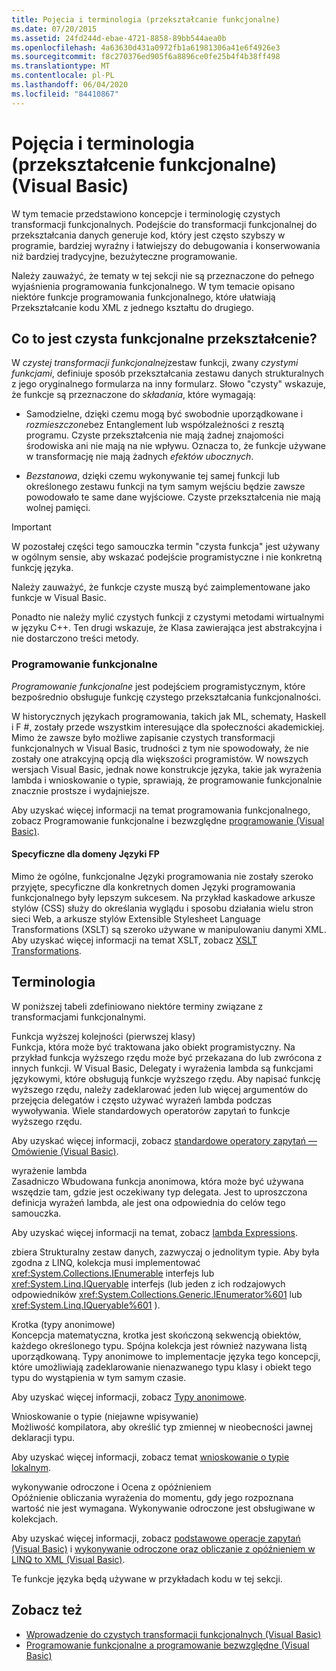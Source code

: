 ```yaml
---
title: Pojęcia i terminologia (przekształcanie funkcjonalne)
ms.date: 07/20/2015
ms.assetid: 24fd244d-ebae-4721-8858-89bb544aea0b
ms.openlocfilehash: 4a63630d431a0972fb1a61981306a41e6f4926e3
ms.sourcegitcommit: f8c270376ed905f6a8896ce0fe25b4f4b38ff498
ms.translationtype: MT
ms.contentlocale: pl-PL
ms.lasthandoff: 06/04/2020
ms.locfileid: "84410867"
---
```

# <a name="concepts-and-terminology-functional-transformation-visual-basic"></a>Pojęcia i terminologia (przekształcenie funkcjonalne) (Visual Basic)
W tym temacie przedstawiono koncepcje i terminologię czystych transformacji funkcjonalnych. Podejście do transformacji funkcjonalnej do przekształcania danych generuje kod, który jest często szybszy w programie, bardziej wyraźny i łatwiejszy do debugowania i konserwowania niż bardziej tradycyjne, bezużyteczne programowanie.

Należy zauważyć, że tematy w tej sekcji nie są przeznaczone do pełnego wyjaśnienia programowania funkcjonalnego. W tym temacie opisano niektóre funkcje programowania funkcjonalnego, które ułatwiają Przekształcanie kodu XML z jednego kształtu do drugiego.

## <a name="what-is-pure-functional-transformation"></a>Co to jest czysta funkcjonalne przekształcenie?

W *czystej transformacji funkcjonalnej*zestaw funkcji, zwany *czystymi funkcjami*, definiuje sposób przekształcania zestawu danych strukturalnych z jego oryginalnego formularza na inny formularz. Słowo "czysty" wskazuje, że funkcje są przeznaczone do *składania*, które wymagają:

- Samodzielne, dzięki czemu mogą być swobodnie uporządkowane i *rozmieszczone*bez Entanglement lub współzależności z resztą programu. Czyste przekształcenia nie mają żadnej znajomości środowiska ani nie mają na nie wpływu. Oznacza to, że funkcje używane w transformację nie mają żadnych *efektów ubocznych*.

- *Bezstanowa*, dzięki czemu wykonywanie tej samej funkcji lub określonego zestawu funkcji na tym samym wejściu będzie zawsze powodowało te same dane wyjściowe. Czyste przekształcenia nie mają wolnej pamięci.

> [!IMPORTANT]
> W pozostałej części tego samouczka termin "czysta funkcja" jest używany w ogólnym sensie, aby wskazać podejście programistyczne i nie konkretną funkcję języka.
>
> Należy zauważyć, że funkcje czyste muszą być zaimplementowane jako funkcje w Visual Basic.
>
> Ponadto nie należy mylić czystych funkcji z czystymi metodami wirtualnymi w języku C++. Ten drugi wskazuje, że Klasa zawierająca jest abstrakcyjna i nie dostarczono treści metody.

### <a name="functional-programming"></a>Programowanie funkcjonalne

*Programowanie funkcjonalne* jest podejściem programistycznym, które bezpośrednio obsługuje funkcję czystego przekształcania funkcjonalności.

W historycznych językach programowania, takich jak ML, schematy, Haskell i F #, zostały przede wszystkim interesujące dla społeczności akademickiej. Mimo że zawsze było możliwe zapisanie czystych transformacji funkcjonalnych w Visual Basic, trudności z tym nie spowodowały, że nie zostały one atrakcyjną opcją dla większości programistów. W nowszych wersjach Visual Basic, jednak nowe konstrukcje języka, takie jak wyrażenia lambda i wnioskowanie o typie, sprawiają, że programowanie funkcjonalnie znacznie prostsze i wydajniejsze.

Aby uzyskać więcej informacji na temat programowania funkcjonalnego, zobacz Programowanie funkcjonalne i bezwzględne [programowanie (Visual Basic)](functional-programming-vs-imperative-programming.md).

#### <a name="domain-specific-fp-languages"></a>Specyficzne dla domeny Języki FP

Mimo że ogólne, funkcjonalne Języki programowania nie zostały szeroko przyjęte, specyficzne dla konkretnych domen Języki programowania funkcjonalnego były lepszym sukcesem. Na przykład kaskadowe arkusze stylów (CSS) służy do określania wyglądu i sposobu działania wielu stron sieci Web, a arkusze stylów Extensible Stylesheet Language Transformations (XSLT) są szeroko używane w manipulowaniu danymi XML. Aby uzyskać więcej informacji na temat XSLT, zobacz [XSLT Transformations](../../../../standard/data/xml/xslt-transformations.md).

## <a name="terminology"></a>Terminologia

W poniższej tabeli zdefiniowano niektóre terminy związane z transformacjami funkcjonalnymi.

Funkcja wyższej kolejności (pierwszej klasy) \
Funkcja, która może być traktowana jako obiekt programistyczny. Na przykład funkcja wyższego rzędu może być przekazana do lub zwrócona z innych funkcji. W Visual Basic, Delegaty i wyrażenia lambda są funkcjami językowymi, które obsługują funkcje wyższego rzędu. Aby napisać funkcję wyższego rzędu, należy zadeklarować jeden lub więcej argumentów do przejęcia delegatów i często używać wyrażeń lambda podczas wywoływania. Wiele standardowych operatorów zapytań to funkcje wyższego rzędu.

Aby uzyskać więcej informacji, zobacz [standardowe operatory zapytań — Omówienie (Visual Basic)](standard-query-operators-overview.md).

wyrażenie lambda \
Zasadniczo Wbudowana funkcja anonimowa, która może być używana wszędzie tam, gdzie jest oczekiwany typ delegata. Jest to uproszczona definicja wyrażeń lambda, ale jest ona odpowiednia do celów tego samouczka.

Aby uzyskać więcej informacji na temat, zobacz [lambda Expressions](../../language-features/procedures/lambda-expressions.md).

zbiera
Strukturalny zestaw danych, zazwyczaj o jednolitym typie. Aby była zgodna z LINQ, kolekcja musi implementować <xref:System.Collections.IEnumerable> interfejs lub <xref:System.Linq.IQueryable> interfejs (lub jeden z ich rodzajowych odpowiedników <xref:System.Collections.Generic.IEnumerator%601> lub <xref:System.Linq.IQueryable%601> ).

Krotka (typy anonimowe) \
Koncepcja matematyczna, krotka jest skończoną sekwencją obiektów, każdego określonego typu. Spójna kolekcja jest również nazywana listą uporządkowaną. Typy anonimowe to implementacje języka tego koncepcji, które umożliwiają zadeklarowanie nienazwanego typu klasy i obiekt tego typu do wystąpienia w tym samym czasie.

Aby uzyskać więcej informacji, zobacz [Typy anonimowe](../../language-features/objects-and-classes/anonymous-types.md).

Wnioskowanie o typie (niejawne wpisywanie) \
Możliwość kompilatora, aby określić typ zmiennej w nieobecności jawnej deklaracji typu.

Aby uzyskać więcej informacji, zobacz temat [wnioskowanie o typie lokalnym](../../language-features/variables/local-type-inference.md).

wykonywanie odroczone i Ocena z opóźnieniem \
Opóźnienie obliczania wyrażenia do momentu, gdy jego rozpoznana wartość nie jest wymagana. Wykonywanie odroczone jest obsługiwane w kolekcjach.

Aby uzyskać więcej informacji, zobacz [podstawowe operacje zapytań (Visual Basic)](basic-query-operations.md) i [wykonywanie odroczone oraz obliczanie z opóźnieniem w LINQ to XML (Visual Basic)](deferred-execution-and-lazy-evaluation-in-linq-to-xml.md).

Te funkcje języka będą używane w przykładach kodu w tej sekcji.

## <a name="see-also"></a>Zobacz też

- [Wprowadzenie do czystych transformacji funkcjonalnych (Visual Basic)](introduction-to-pure-functional-transformations.md)
- [Programowanie funkcjonalne a programowanie bezwzględne (Visual Basic)](functional-programming-vs-imperative-programming.md)

